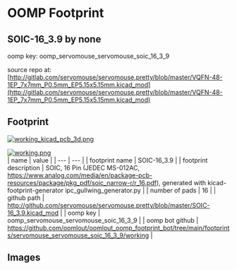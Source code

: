 # OOMP Footprint  
## SOIC-16_3.9  by none  
  
oomp key: oomp_servomouse_servomouse_soic_16_3_9  
  
source repo at: [http://gitlab.com/servomouse/servomouse.pretty/blob/master/VQFN-48-1EP_7x7mm_P0.5mm_EP5.15x5.15mm.kicad_mod](http://gitlab.com/servomouse/servomouse.pretty/blob/master/VQFN-48-1EP_7x7mm_P0.5mm_EP5.15x5.15mm.kicad_mod)  
## Footprint  
  
[![working_kicad_pcb_3d.png](working_kicad_pcb_3d_600.png)](working_kicad_pcb_3d.png)  
  
[![working.png](working_600.png)](working.png)  
| name | value | 
| --- | --- | 
| footprint name | SOIC-16_3.9 | 
| footprint description | SOIC, 16 Pin (JEDEC MS-012AC, https://www.analog.com/media/en/package-pcb-resources/package/pkg_pdf/soic_narrow-r/r_16.pdf), generated with kicad-footprint-generator ipc_gullwing_generator.py | 
| number of pads | 16 | 
| github path | http://github.com/servomouse/servomouse.pretty/blob/master/SOIC-16_3.9.kicad_mod | 
| oomp key | oomp_servomouse_servomouse_soic_16_3_9 | 
| oomp bot github | https://github.com/oomlout/oomlout_oomp_footprint_bot/tree/main/footprints/servomouse_servomouse_soic_16_3_9/working | 
## Images  
